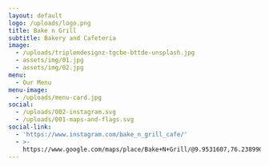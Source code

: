 ```yaml
---
layout: default
logo: /uploads/logo.png
title: Bake n Grill
subtitle: Bakery and Cafeteria
image:
  - /uploads/triplemdesignz-tgcbe-bttde-unsplash.jpg
  - assets/img/01.jpg
  - assets/img/02.jpg
menu:
  - Our Menu
menu-image:
  - /uploads/menu-card.jpg
social:
  - /uploads/002-instagram.svg
  - /uploads/001-maps-and-flags.svg
social-link:
  - 'https://www.instagram.com/bake_n_grill_cafe/'
  - >-
    https://www.google.com/maps/place/Bake+N+Grill/@9.9531607,76.2389903,12z/data=!4m16!1m10!4m9!1m1!4e2!1m6!1m2!1s0x3b087354c9ceb20f:0x4dad428c6967e573!2sbake_n_grill+kochi!2m2!1d76.3090309!2d9.953168!3m4!1s0x3b087354c9ceb20f:0x4dad428c6967e573!8m2!3d9.953168!4d76.3090309
---
```


